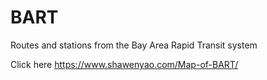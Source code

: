 # BART

Routes and stations from the Bay Area Rapid Transit system

Click here https://www.shawenyao.com/Map-of-BART/
